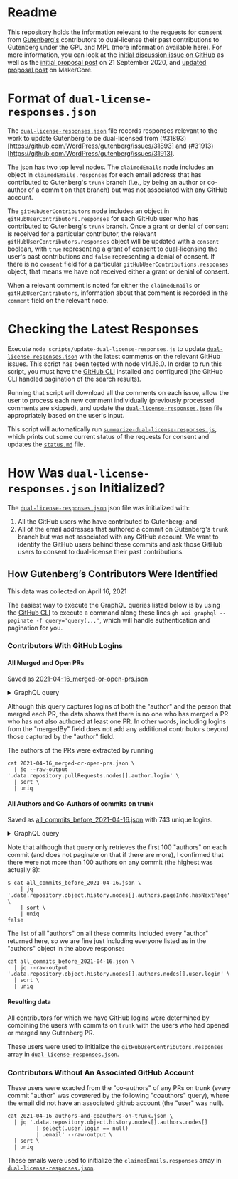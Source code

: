 # Readme

This repository holds the information relevant to the requests for consent from [Gutenberg's](https://github.com/WordPress/gutenberg) contributors to dual-license their past contributions to Gutenberg under the GPL and MPL (more information available here). For more information, you can look at the [initial discussion issue on GitHub](https://github.com/WordPress/gutenberg/issues/23651) as well as the [initial proposal post](https://make.wordpress.org/core/2020/09/21/proposal-dual-licensing-gutenberg-under-gpl-v2-0-and-mpl-v2-0/) on 21 September 2020, and [updated proposal post](https://make.wordpress.org/core/2021/03/05/dual-licensing-gutenberg-next-steps/) on Make/Core.

# Format of `dual-license-responses.json`

The [`dual-license-responses.json`](data/dual-license-responses.json) file records responses relevant to the work to update Gutenberg to be dual-licensed from (#31893)[https://github.com/WordPress/gutenberg/issues/31893] and (#31913)[https://github.com/WordPress/gutenberg/issues/31913].

The json has two top level nodes. The `claimedEmails` node includes an object in `claimedEmails.responses` for each email address that has contributed to Gutenberg's `trunk` branch (i.e., by being an author or co-author of a commit on that branch) but was not associated with any GitHub account. 

The `gitHubUserContributors` node includes an object in `gitHubUserContributors.responses` for each GitHub user who has contributed to Gutenberg's `trunk` branch. Once a grant or denial of consent is received for a particular contributor, the relevant `gitHubUserContributors.responses` object will be updated with a `consent` boolean, with `true` representing a grant of consent to dual-licensing the user's past contributions and `false` representing a denial of consent. If there is no `consent` field for a particular `gitHubUserContributions.responses` object, that means we have not received either a grant or denial of consent.

When a relevant comment is noted for either the `claimedEmails` or `gitHubUserContributors`, information about that comment is recorded in the `comment` field on the relevant node.

# Checking the Latest Responses

Execute `node scripts/update-dual-license-responses.js` to update [`dual-license-responses.json`](data/dual-license-responses.json) with the latest comments on the relevant GitHub issues. This script has been tested with node v14.16.0. In order to run this script, you must have the [GitHub CLI](https://cli.github.com/) installed and configured (the GitHub CLI handled pagination of the search results). 

Running that script will download all the comments on each issue, allow the user to process each new comment individually (previously processed comments are skipped), and update the [`dual-license-responses.json`](data/dual-license-responses.json) file appropriately based on the user's input.

This script will automatically run [`summarize-dual-license-responses.js`](scripts/summarize-dual-license-responses.js), which prints out some current status of the requests for consent and updates the [`status.md`](status.md) file.

# How Was `dual-license-responses.json` Initialized?

The [`dual-license-responses.json`](dual-license-responses.json) json file was initialized with:
1. All the GitHub users who have contributed to Gutenberg; and 
2. All of the email addresses that authored a commit on Gutenberg's `trunk` branch but was not associated with any GitHub account. We want to identify the GitHub users behind these commits and ask those GitHub users to consent to dual-license their past contributions.

## How Gutenberg’s Contributors Were Identified

This data was collected on April 16, 2021

The easiest way to execute the GraphQL queries listed below is by using the [GitHub CLI](https://cli.github.com/) to execute a command along these lines `gh api graphql --paginate -f query='query(...'`, which will handle authentication and pagination for you.

### Contributors With GitHub Logins

#### All Merged and Open PRs

Saved as [2021-04-16_merged-or-open-prs.json](data/2021-04-16_merged-or-open-prs.json)

<details>
  <summary>GraphQL query</summary>
  
```
query($endCursor: String) {
  repository(owner: "WordPress", name: "gutenberg") {
    pullRequests(states:[MERGED, OPEN] first: 100, after: $endCursor) {
      totalCount
      pageInfo {
        endCursor
        hasNextPage
      }
      nodes {
        state
        number
        author {
          login
        }
        mergedBy {
          login
        }
      }
    }
  }
}'
```

Note that this query returns _all_ PRs through the date the script is run.
</details>

Although this query captures logins of both the "author" and the person that merged each PR, the data shows that there is no one who has merged a PR who has not also authored at least one PR. In other words, including logins from the "mergedBy" field does not add any additional contributors beyond those captured by the "author" field.

The authors of the PRs were extracted by running 

```
cat 2021-04-16_merged-or-open-prs.json \
  | jq --raw-output '.data.repository.pullRequests.nodes[].author.login' \
  | sort \
  | uniq
```

#### All Authors and Co-Authors of commits on trunk

Saved as [all_commits_before_2021-04-16.json](data/all_commits_before_2021-04-16.json) with 743 unique logins.

<details>
<summary>GraphQL query</summary>
  
```
query($endCursor: String) {
  repository(owner: "WordPress", name: "gutenberg") {
    object(expression:"trunk") {
      ... on Commit {
        history(first:100 after:$endCursor, until:"2021-04-16T00:00:00") {
          pageInfo {
            hasNextPage
            endCursor
          }
          nodes {
            committedDate
            oid
            author {
              email
              name
              user {
                login
              }
            }
            authors(first:100) {
              pageInfo {
                hasNextPage
              }
              nodes {
                email
                name
                user {
                  login
                }
              }
            }
          }
        }
      }
    }
  }
}'
``` 
</details>

Note that although that query only retrieves the first 100 "authors" on each commit (and does not paginate on that if there are more), I confirmed that there were not more than 100 authors on any commit (the highest was actually 8):

```
$ cat all_commits_before_2021-04-16.json \
    | jq '.data.repository.object.history.nodes[].authors.pageInfo.hasNextPage' \
    | sort \
    | uniq
false
```

The list of all "authors" on all these commits included every "author" returned here, so we are fine just including everyone listed as in the "authors" object in the above response:

```
cat all_commits_before_2021-04-16.json \
  | jq --raw-output '.data.repository.object.history.nodes[].authors.nodes[].user.login' \
  | sort \
  | uniq
```

#### Resulting data

All contributors for which we have GitHub logins were determined by combining the users with commits on `trunk` with the users who had opened or merged any Gutenberg PR.

These users were used to initialize the `gitHubUserContributors.responses` array in [`dual-license-responses.json`](data/dual-license-responses.json).

### Contributors Without An Associated GitHub Account

These users were exacted from the "co-authors" of any PRs on trunk (every commit "author" was coverered by the following "coauthors" query), where the email did not have an associated github account (the "user" was null).

```
cat 2021-04-16_authors-and-coauthors-on-trunk.json \
  | jq '.data.repository.object.history.nodes[].authors.nodes[]
         | select(.user.login == null)
         | .email' --raw-output \
  | sort \
  | uniq
```

These emails were used to initialize the `claimedEmails.responses` array in [`dual-license-responses.json`](data/dual-license-responses.json).
